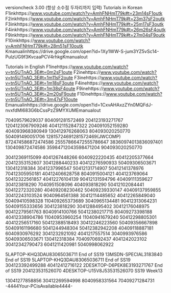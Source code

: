 versioncheck 3.00 (항상 소수점 두자리까지 입력) 
Tutorials in Korean
F1inkhttps://www.youtube.com/watch?v=AmhFNHmT79k#t=23m14sF1outk
F2inkhttps://www.youtube.com/watch?v=AmhFNHmT79k#t=23m37sF2outk
F3inkhttps://www.youtube.com/watch?v=AmhFNHmT79k#t=25m17sF3outk
F4inkhttps://www.youtube.com/watch?v=AmhFNHmT79k#t=26m26sF4outk
F9inkhttps://www.youtube.com/watch?v=AmhFNHmT79k#t=27m04sF9outk
F10inkhttps://www.youtube.com/watch?v=AmhFNHmT79k#t=28m51sF10outk
Kmanualinhttps://drive.google.com/open?id=1Xy1WW-S-jum3YZ5vSc14-PulzUG9f3KvcaaPCV4rhkgKmanualout

Tutorials in English
F1inehttps://www.youtube.com/watch?v=tn5UTnAO_3E#t=0m2sF1oute
F2inehttps://www.youtube.com/watch?v=tn5UTnAO_3E#t=1m11sF2oute
F3inehttps://www.youtube.com/watch?v=tn5UTnAO_3E#t=1m18sF3oute
F4inehttps://www.youtube.com/watch?v=tn5UTnAO_3E#t=1m38sF4oute
F9inehttps://www.youtube.com/watch?v=tn5UTnAO_3E#t=2m20sF9oute
F10inehttps://www.youtube.com/watch?v=tn5UTnAO_3E#t=3m47sF10oute
Emanualinhttps://drive.google.com/open?id=1CxvAHAxzZYn0MQFdJ-nvxfdMI683G6bCssPzZ9MYXUMEmanualout

70409579629037 804091281572469 204123193271767 1204123067909246 404121152847322 204091052159280 404093968380949 130412976268063 
804093020250770 504091490051706
12815724691281572469(JWCOMP)  872474586872474586  25557866472555786647 38360974013836097401 130409872474586 35984712043598471204
904093020250770 

30412369115099
4041267448266
6040922220435
40412205377664
20412353152607
3041288440233
40412276590933
50409306503671
130412318384
3041237996547
50412131714907
50412141378976
70412305950181
40412406628758
8040915004121
404123769064
50412322561857
40412276104139
90412131594796
40409111359627
304123818290
7040951508096
404093818290
50412102084441
50412272320280
40409208230462
50409239330147
40409137959855
30412243103524
9040964561388
30412114485652
40412265849040
50409410598328
110409265373689
3040965134481
90412313064231
50409155333656
304123818290
3041288495402
30412176048975
90412279561763
8040914100766
50412380217715
80409273398188
40412338904786
11040953960254
11040941679240
50412298805301
40412256517160
50412388518493
30412246223560
50409356667898
50409161196680
5041244948304
50412382942208
40409118887181
6040930976292
3041232921092
4041217557514
3040993976586
50409306503671
130412318384
7040970692437
4041242023102
30412342790473
6041211420981
5040998062922

5LAPTOP-KHQ3DAU83065036711 End of SS19
13MSDN-SPECIAL3183840 End of SS19
5LAPTOP-KHQ3DAU83065036711 End of SS19
304123392499288
40412412716122
2DESKTOP-D6PEK8E3193271767 End of SS19
204123531526070
4DESKTOP-U15V8J53531526070 SS19 Week13


13041277858856
30412269594998
8040958331564
70409271284731
-4444Your-PCisAvailable4444-
